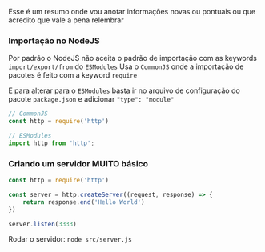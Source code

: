 Esse é um resumo onde vou anotar informações novas ou pontuais ou que acredito que vale a pena relembrar

### Importação no NodeJS

Por padrão o NodeJS não aceita o padrão de importação com as keywords `import/export/from` do `ESModules`
Usa o `CommonJS` onde a importação de pacotes é feito com a keyword `require`

E para alterar para o `ESModules` basta ir no arquivo de configuração do pacote `package.json` e adicionar `"type": "module"`

```js
// CommonJS
const http = require('http')

// ESModules
import http from 'http';
```

### Criando um servidor MUITO básico

```js
const http = require('http')

const server = http.createServer((request, response) => {
	return response.end('Hello World')
})

server.listen(3333)
```

Rodar o servidor: `node src/server.js`